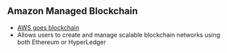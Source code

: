 ## Amazon Managed Blockchain

- [AWS goes blockchain](https://www.zdnet.com/article/aws-and-blockchain-the-cloud-giant-announces-two-ledger-services/)
- Allows users to create and manage scalable blockchain networks using both Ethereum or HyperLedger
